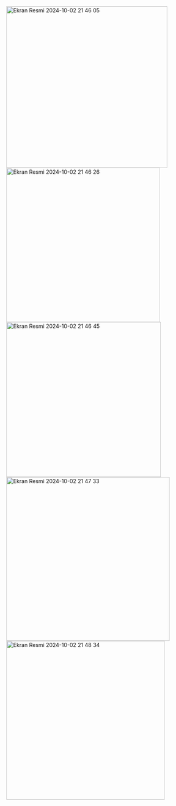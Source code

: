 <img width="421" alt="Ekran Resmi 2024-10-02 21 46 05" src="https://github.com/user-attachments/assets/9a02e264-fca6-4fa8-8f24-5b225656c43e">
<img width="402" alt="Ekran Resmi 2024-10-02 21 46 26" src="https://github.com/user-attachments/assets/fe103fa4-8152-4258-9141-77da8e6ecde2">
<img width="404" alt="Ekran Resmi 2024-10-02 21 46 45" src="https://github.com/user-attachments/assets/610b882a-f93b-41a4-9c76-a971254c7eec">
<img width="427" alt="Ekran Resmi 2024-10-02 21 47 33" src="https://github.com/user-attachments/assets/9121c54a-b204-42b7-9450-158f3a522caf">
<img width="414" alt="Ekran Resmi 2024-10-02 21 48 34" src="https://github.com/user-attachments/assets/3f14eb39-c26f-4d05-9f9f-454686819778">
